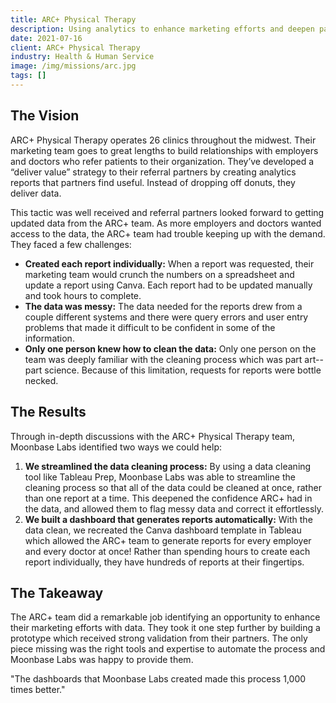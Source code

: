 ```yaml
---
title: ARC+ Physical Therapy
description: Using analytics to enhance marketing efforts and deepen partnerships.
date: 2021-07-16
client: ARC+ Physical Therapy
industry: Health & Human Service
image: /img/missions/arc.jpg
tags: []
---
```


## The Vision

ARC+ Physical Therapy operates 26 clinics throughout the midwest. Their marketing team goes to great lengths to build relationships with employers and doctors who refer patients to their organization. They’ve developed a “deliver value” strategy to their referral partners by creating analytics reports that partners find useful. Instead of dropping off donuts, they deliver data.

This tactic was well received and referral partners looked forward to getting updated data from the ARC+ team. As more employers and doctors wanted access to the data, the ARC+ team had trouble keeping up with the demand. They faced a few challenges:

* **Created each report individually:** When a report was requested, their marketing team would crunch the numbers on a spreadsheet and update a report using Canva. Each report had to be updated manually and took hours to complete.
* **The data was messy:** The data needed for the reports drew from a couple different systems and there were query errors and user entry problems that made it difficult to be confident in some of the information.
* **Only one person knew how to clean the data:** Only one person on the team was deeply familiar with the cleaning process which was part art--part science. Because of this limitation, requests for reports were bottle necked.

## The Results

Through in-depth discussions with the ARC+ Physical Therapy team, Moonbase Labs identified two ways we could help:

1. **We streamlined the data cleaning process:** By using a data cleaning tool like Tableau Prep, Moonbase Labs was able to streamline the cleaning process so that all of the data could be cleaned at once, rather than one report at a time. This deepened the confidence ARC+ had in the data, and allowed them to flag messy data and correct it effortlessly.
2. **We built a dashboard that generates reports automatically:** With the data clean, we recreated the Canva dashboard template in Tableau which allowed the ARC+ team to generate reports for every employer and every doctor at once! Rather than spending hours to create each report individually, they have hundreds of reports at their fingertips.

## The Takeaway

The ARC+ team did a remarkable job identifying an opportunity to enhance their marketing efforts with data. They took it one step further by building a prototype which received strong validation from their partners. The only piece missing was the right tools and expertise to automate the process and Moonbase Labs was happy to provide them.

<x-blockquote credit="Ben Peterson, COO ARC+ Physical Therapy">
"The dashboards that Moonbase Labs created made this process 1,000 times better."
</x-blockquote>
